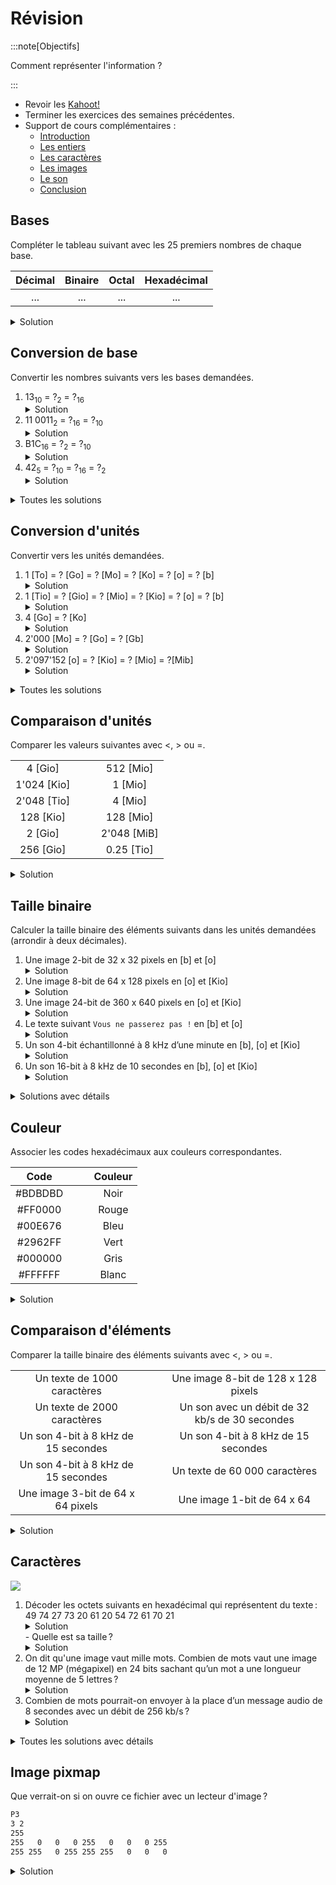 # Révision

:::note[Objectifs]

Comment représenter l'information ?

:::

- Revoir les [Kahoot!](https://create.kahoot.it/course/31335d87-0967-4506-ab05-032241714e52)
- Terminer les exercices des semaines précédentes.
- Support de cours complémentaires :
  - [Introduction](https://apprendre.modulo-info.ch/rep-info/intro.html)
  - [Les entiers](https://apprendre.modulo-info.ch/rep-info/entiers.html)
  - [Les caractères](https://apprendre.modulo-info.ch/rep-info/caracteres.html)
  - [Les images](https://apprendre.modulo-info.ch/rep-info/images.html)
  - [Le son](https://apprendre.modulo-info.ch/rep-info/son.html)
  - [Conclusion](https://apprendre.modulo-info.ch/rep-info/conclusion.html)

## Bases

Compléter le tableau suivant avec les 25 premiers nombres de chaque base.

| Décimal | Binaire | Octal | Hexadécimal |
| :-----: | :-----: | :---: | :---------: |
|   ...   |   ...   |  ...  |     ...     |

<details>
  <summary>Solution</summary>
    | Décimal | Binaire | Octal | Hexadécimal |
    | :-----: | :-----: | :---: | :---------: |
    |    0    |    0    |   0   |      0      |
    |    1    |    1    |   1   |      1      |
    |    2    |   10    |   2   |      2      |
    |    3    |   11    |   3   |      3      |
    |    4    |   100   |   4   |      4      |
    |    5    |   101   |   5   |      5      |
    |    6    |   110   |   6   |      6      |
    |    7    |   111   |   7   |      7      |
    |    8    |  1 000  |  10   |      8      |
    |    9    |  1 001  |  11   |      9      |
    |   10    |  1 010  |  12   |      A      |
    |   11    |  1 011  |  13   |      B      |
    |   12    |  1 100  |  14   |      C      |
    |   13    |  1 101  |  15   |      D      |
    |   14    |  1 110  |  16   |      E      |
    |   15    |  1 111  |  17   |      F      |
    |   16    | 10 000  |  20   |     10      |
    |   17    | 10 001  |  21   |     11      |
    |   18    | 10 010  |  22   |     12      |
    |   19    | 10 011  |  23   |     13      |
    |   20    | 10 100  |  24   |     14      |
    |   21    | 10 101  |  25   |     15      |
    |   22    | 10 110  |  26   |     16      |
    |   23    | 10 111  |  27   |     17      |
    |   24    | 11 000  |  30   |     18      |
</details>

## Conversion de base

Convertir les nombres suivants vers les bases demandées.

1. 13<sub>10</sub> = ?<sub>2</sub> = ?<sub>16</sub>
   <details><summary>Solution</summary>13<sub>10</sub> = 1101<sub>2</sub> = D<sub>16</sub></details>
2. 11 0011<sub>2</sub> = ?<sub>16</sub> = ?<sub>10</sub>
   <details><summary>Solution</summary>11 0011<sub>2</sub> = 33<sub>16</sub> = 3 + 2 + 1 = 11<sub>10</sub></details>
3. B1C<sub>16</sub> = ?<sub>2</sub> = ?<sub>10</sub>
   <details><summary>Solution</summary>B1C<sub>16</sub> = 1011 0001 1100<sub>2</sub> = 2'292<sub>10</sub></details>
4. 42<sub>5</sub> = ?<sub>10</sub> = ?<sub>16</sub> = ?<sub>2</sub>
   <details><summary>Solution</summary>42<sub>5</sub> = 22<sub>10</sub> = 16<sub>16</sub> = 1 0110<sub>2</sub></details>

<details>
  <summary>Toutes les solutions</summary>
    1. 13<sub>10</sub> = 1101<sub>2</sub> = D<sub>16</sub>
    2. 11 0011<sub>2</sub> = 33<sub>16</sub> = 51<sub>10</sub>
    3. B1C<sub>16</sub> = 1011 0001 1100<sub>2</sub> = 2'844<sub>10</sub>
    4. 42<sub>5</sub> = 22<sub>10</sub> = 16<sub>16</sub> = 1 0110<sub>2</sub>
</details>

## Conversion d'unités

Convertir vers les unités demandées.

1. 1 [To] = ? [Go] = ? [Mo] = ? [Ko] = ? [o] = ? [b]
   <details><summary>Solution</summary>1 [To] = 1'000 [Go] = 1'000'000 [Mo] = 1'000'000'000 [Ko] = 1'000'000'000'000 [o] = 8'000'000'000'000 [b]</details>
2. 1 [Tio] = ? [Gio] = ? [Mio] = ? [Kio] = ? [o] = ? [b]
   <details><summary>Solution</summary>1 [Tio] = 1'024 [Gio] = 1'048'576 [Mio] = 1'073'741'824 [Kio] = 1'099'511'627'776 [o] = 8'796'093'022'208 [b]</details>
3. 4 [Go] = ? [Ko]
   <details><summary>Solution</summary>4 [Go] = 4'000'000 [Ko]</details>
4. 2'000 [Mo] = ? [Go] = ? [Gb]
   <details><summary>Solution</summary>2'000 [Mo] = 2 [Go] = 16 [Gb]</details>
5. 2'097'152 [o] = ? [Kio] = ? [Mio] = ?[Mib]
   <details><summary>Solution</summary>2'097'152 [o] = 2'048 [Kio] = 2 [Mio] = 16 [Mib]</details>

<details>
  <summary>Toutes les solutions</summary>
    1. 1 [To] = 1'000 [Go] = 1'000'000 [Mo] = 1'000'000'000 [Ko] = 1'000'000'000'000 [o] = 8'000'000'000'000 [b]
    2. 1 [Tio] = 1'024 [Gio] = 1'048'576 [Mio] = 1'073'741'824 [Kio] = 1'099'511'627'776 [o] = 8'796'093'022'208 [b]
    3. 4 [Go] = 4'000'000 [Ko]
    4. 2'000 [Mo] = 2 [Go] = 16 [Gb]
    5. 2'097'152 [o] = 2'048 [Kio] = 2 [Mio] = 16 [Mib]
</details>

## Comparaison d'unités

Comparer les valeurs suivantes avec \<, > ou =.

|             |                          |             |
| :---------: | :----------------------: | :---------: |
|   4 [Gio]   | &nbsp;&nbsp;&nbsp;&nbsp; |  512 [Mio]  |
| 1'024 [Kio] |                          |   1 [Mio]   |
| 2'048 [Tio] |                          |   4 [Mio]   |
|  128 [Kio]  |                          |  128 [Mio]  |
|   2 [Gio]   |                          | 2'048 [MiB] |
|  256 [Gio]  |                          | 0.25 [Tio]  |

<details>
  <summary>Solution</summary>
    |             |     |             |
    | :---------: | :-: | :---------: |
    |   4 [Gio]   |  >  |  512 [Mio]  |
    | 1'024 [Kio] |  =  |   1 [Mio]   |
    | 2'048 [Tio] |  >  |   4 [Mio]   |
    |  128 [Kio]  |  \<  |  128 [Mio]  |
    |   2 [Gio]   |  =  | 2'048 [MiB] |
    |  256 [Gio]  |  =  | 0.25 [Tio]  |
</details>

## Taille binaire

Calculer la taille binaire des éléments suivants dans les unités demandées (arrondir à deux décimales).

1. Une image 2-bit de 32 x 32 pixels en [b] et [o]
   <details><summary>Solution</summary>2'048 [b] = 256 [o]</details>
2. Une image 8-bit de 64 x 128 pixels en [o] et [Kio]
   <details><summary>Solution</summary>8'192 [o] = 8 [Kio]</details>
3. Une image 24-bit de 360 x 640 pixels en [o] et [Kio]
   <details><summary>Solution</summary>691'200 [o] = 675 [Kio]</details>
4. Le texte suivant `Vous ne passerez pas !` en [b] et [o]
   <details><summary>Solution</summary>176 [b] = 22 [o]</details>
5. Un son 4-bit échantillonné à 8 kHz d’une minute en [b], [o] et [Kio]
   <details><summary>Solution</summary>1'920'000 [b] = 240'000 [o] = 234,38 [Kio]</details>
6. Un son 16-bit à 8 kHz de 10 secondes en [b], [o] et [Kio]
   <details><summary>Solution</summary>1'280'000 [b] = 160'000 [o] = 156,25 [Kio]</details>

<details>
  <summary>Solutions avec détails</summary>
    1. 32 x 32 x 2 = 2'048 [b] = 256 [o]
    2. 64 x 128 x 8 = 65'536 [b] = 8'192 [o] = 8 [Kio]
    3. 360 x 640 x 24 = 5'529'600 [b] = 691'200 [o] = 675 [Kio]
    4. 22 x 8 = 176 [b] = 22 [o]
    5. 4 x 8'000 x 60 = 1'920'000 [b] = 240'000 [o] = 234,38 [Kio]
    6. 16 x 8'000 x 10 = 1'280'000 [b] = 160'000 [o] = 156,25 [Kio]
</details>

## Couleur

Associer les codes hexadécimaux aux couleurs correspondantes.

|  Code   | &nbsp;&nbsp;&nbsp;&nbsp; | Couleur |
| :-----: | :----------------------: | :-----: |
| #BDBDBD |                          |  Noir   |
| #FF0000 |                          |  Rouge  |
| #00E676 |                          |  Bleu   |
| #2962FF |                          |  Vert   |
| #000000 |                          |  Gris   |
| #FFFFFF |                          |  Blanc  |

<details>
  <summary>Solution</summary>

- #BDBDBD : Gris
- #FF0000 : Rouge
- #00E676 : Vert
- #2962FF : Bleu
- #000000 : Noir
- #FFFFFF : Blanc

</details>

## Comparaison d'éléments

Comparer la taille binaire des éléments suivants avec \<, > ou =.

|                                     |                          |                                                |
| :---------------------------------: | :----------------------: | :--------------------------------------------: |
|     Un texte de 1000 caractères     | &nbsp;&nbsp;&nbsp;&nbsp; |      Une image 8-bit de 128 x 128 pixels       |
|     Un texte de 2000 caractères     |                          | Un son avec un débit de 32 kb/s de 30 secondes |
| Un son 4-bit à 8 kHz de 15 secondes |                          |      Un son 4-bit à 8 kHz de 15 secondes       |
| Un son 4-bit à 8 kHz de 15 secondes |                          |         Un texte de 60 000 caractères          |
|  Une image 3-bit de 64 x 64 pixels  |                          |           Une image 1-bit de 64 x 64           |

<details>
  <summary>Solution</summary>

|                                     |     |                                                |
| :---------------------------------: | :-: | :--------------------------------------------: |
|     Un texte de 1000 caractères     | \<  |      Une image 8-bit de 128 x 128 pixels       |
|     Un texte de 2000 caractères     | \<  | Un son avec un débit de 32 kb/s de 30 secondes |
| Un son 8-bit à 8 kHz de 15 secondes |  >  |      Un son 4-bit à 8 kHz de 15 secondes       |
| Un son 4-bit à 8 kHz de 15 secondes |  =  |         Un texte de 60 000 caractères          |
|  Une image 3-bit de 64 x 64 pixels  |  =  |           Une image 1-bit de 64 x 64           |

</details>

## Caractères

![](https://upload.wikimedia.org/wikipedia/commons/1/1b/ASCII-Table-wide.svg)

1. Décoder les octets suivants en hexadécimal qui représentent du texte : 49 74 27 73 20 61 20 54 72 61 70 21
   <details><summary>Solution</summary>It's a Trap!</details>
   - Quelle est sa taille ?
     <details><summary>Solution</summary>12 [o]</details>
2. On dit qu'une image vaut mille mots. Combien de mots vaut une image de 12 MP (mégapixel) en 24 bits sachant qu’un mot a une longueur moyenne de 5 lettres ?
   <details><summary>Solution</summary>7'200'000 [mots]</details>
3. Combien de mots pourrait-on envoyer à la place d’un message audio de 8 secondes avec un débit de 256 kb/s ?
   <details><summary>Solution</summary>51'200 [mots]</details>

<details>
  <summary>Toutes les solutions avec détails</summary>

1. It's a Trap! (12 [o])
   - 12 [o], car 12 caractères
2. - 12 MP = 12'000'000 pixels
   - 12'000'000 [px] x 24 [b] = 36'000'000 [o] (288'000'000 [b])
   - 36'000'000 [o] = 36'000'000 [caractères]
   - 36'000'000 [caractères] / 5 [caractères/mot] = 7'200'000 [mots]
3. - 8 [s] x 256'000 [b/s] = 2'048'000 [b] = 256'000 [o]
   - 256'000 [o] = 256'000 [caractères]
   - 256'000 [caractères] / 5 [caractères/mot] = 51'200 [mots]

</details>

## Image pixmap

Que verrait-on si on ouvre ce fichier avec un lecteur d'image ?

```txt title="image.ppm"
P3
3 2
255
255   0   0   0 255   0   0   0 255
255 255   0 255 255 255   0   0   0
```

<details>
  <summary>Solution</summary>

![](https://upload.wikimedia.org/wikipedia/commons/5/57/Tiny6pixel.png)

</details>
